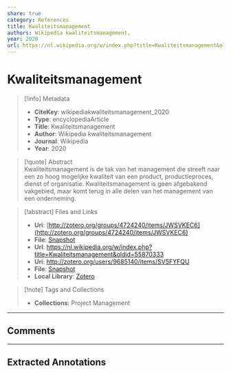 ```yaml
---  
share: true  
category: References  
title: Kwaliteitsmanagement  
authors: Wikipedia kwaliteitsmanagement,  
year: 2020  
url: https://nl.wikipedia.org/w/index.php?title=Kwaliteitsmanagement&oldid=55870333  
---  
```

  
# Kwaliteitsmanagement  
  
> [!info] Metadata  
> - **CiteKey**: wikipediakwaliteitsmanagement_2020  
> - **Type**: encyclopediaArticle  
> - **Title**: Kwaliteitsmanagement  
> - **Author**: Wikipedia kwaliteitsmanagement    
> - **Journal**: Wikipedia  
> - **Year**: 2020  
  
> [!quote] Abstract  
> Kwaliteitsmanagement is de tak van het management die streeft naar een zo hoog mogelijke kwaliteit van een product, productieproces, dienst of organisatie. Kwaliteitsmanagement is geen afgebakend vakgebied, maar komt terug in alle delen van het management van een onderneming.  
  
> [!abstract] Files and Links  
> - **Uri**: [http://zotero.org/groups/4724240/items/JWSVKEC6](http://zotero.org/groups/4724240/items/JWSVKEC6)  
> - **File**: [Snapshot](file:///Users/jan/Zotero/storage/LDNNE82G/Kwaliteitsmanagement.html)  
> - **Url**: https://nl.wikipedia.org/w/index.php?title=Kwaliteitsmanagement&oldid=55870333  
> - **Uri**: http://zotero.org/users/9685140/items/SV5FYFQU  
> - **File**: [Snapshot](file://C:%5CUsers%5C20003936%5CZotero%5Cstorage%5C2N6UDILG%5CKwaliteitsmanagement.html)  
> - **Local Library**: [Zotero]((zotero://select/library/items/SV5FYFQU))  
  
> [!note] Tags and Collections  
> - **Collections**: Project Management  
  
----  
  
## Comments  
  
  
  
----  
  
## Extracted Annotations  
  
